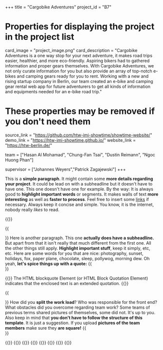 +++
title = "Cargobike Adventures"
project_id = "B7"

# Properties for displaying the project in the project list
card_image = "project_image.png"
card_description = "Cargobike Adventures is a one way stop for your next adventure, it makes road trips easier, healthier, and more eco-friendly. Aspiring bikers had to gathered information and proper gears themselves. With Cargobike Adventures, we not only curate information for you but also provide an array of top-notch e-bikes and camping gears ready for you to rent. Working with a new and rising startup company in Berlin, our team created an e-bike and camping gear rental web app for future adventurers to get all kinds of information and equipments needed for an e-bike road trip."


# These properties may be removed if you don't need them
source_link = "https://github.com/htw-imi-showtime/showtime-website/"
demo_link = "https://htw-imi-showtime.github.io/"
website_link = "https://htw-berlin.de/"

team = ["Hasan Al Mohamad",
"Chung-Fan Tsai",
"Dustin Reimann",
"Ngoc Huong Phan"]

supervisor = ["Johannes Weyers","Patrick Zagajewski"]
+++

This is a **simple paragraph**. It might contain some **more details regarding your project**.
It could be lead on with a subheadline but it doesn't have to have one.
This one doesn't have one for example.
By the way: It is always good to **highlight important words** or segments.
It makes walls of text **more interesting** as well as **faster to process**. 
Feel free to insert some [links](https://example.com/) if necessary.
Always keep it concise and simple. You know, it is the internet, nobody really *likes* to read.

{{<mediathek id="cba94788b18ce2d77e1599e7135a1758">}}

{{<section title="Our Goals">}}
Here is another paragraph.
This one **actually does have a subheadline.**
But apart from that it isn't really that much different from the first one.
All the other things still apply. **Highlight important stuff**, keep it simply, etc, etc.
Here are some words for you that are nice: photography, sunset, holidays, fox, paper plane, chocolate, sleep, pollywog, morning dew. Oh yeah, **let's spice things up with a quote:**
{{</section>}}

{{<quote source="https://developer.mozilla.org/en-US/docs/Web/HTML/Element/blockquote" caption="MDN web docs">}}
The HTML blockquote Element (or HTML Block Quotation Element) indicates that the enclosed text is an extended quotation.
{{</quote>}}

{{<section title="The Team">}}
How did you **split the work load**? Who was responsible for the front end? What obstacles did you overcome regarding team work?
Some teams of previous terms shared pictures of themselves, some did not.
It's up to you. Also keep in mind that **you don't have to follow the structure of this template**.
It is just a suggestion. If you upload **pictures of the team members** make sure they **are square!**
{{</section >}}

{{<gallery>}}
{{<team-member image="dummy_portrait_01.jpg" name="Thomas Thomassen">}}
{{<team-member image="dummy_portrait_02.jpg" name="Melissa Melissano">}}
{{<team-member image="dummy_portrait_03.jpg" name="Jens Jensson">}}
{{<team-member image="dummy_portrait_04.jpg" name="Melanie McMelly">}}
{{<team-member image="dummy_portrait_05.jpg" name="Jack Jackson">}}
{{<team-member image="dummy_portrait_06.jpg" name="Catherine Cateré">}}
{{</gallery>}}
